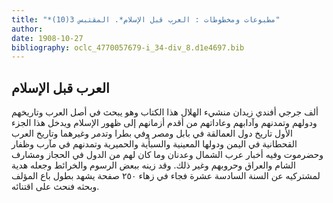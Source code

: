 ```yaml
---
title: "*مطبوعات ومخطوطات : العرب قبل الإسلام*. المقتبس 3(10)"
author: 
date: 1908-10-27
bibliography: oclc_4770057679-i_34-div_8.d1e4697.bib
---
```




##  العرب قبل الإسلام 


 ألف جرجي أفندي زيدان منشيء الهلال هذا الكتاب وهو يبحث في أصل العرب وتاريخهم ودولهم وتمدنهم وآدابهم وعاداتهم من أقدم أزمانهم إلى ظهور الإسلام ويدخل هذا الجزء الأول تاريخ دول العمالقة في بابل ومصر وفي بطرا وتدمر وغيرهما وتاريخ العرب القحطانية في اليمن ودولها المعينية والسبأية والحميرية وتمدنهم في مآرب وظفار وحضرموت وفيه أخبار عرب الشمال وعدنان وما كان لهم من الدول في الحجاز ومشارف الشام والعراق وحروبهم وغير ذلك. وقد زينه ببعض الرسوم والخرائط وجعله هدية لمشتركيه عن السنة السادسة  عشرة  فجاء في زهاء  ٢٥٠  صفحة يشهد بطول باع المؤلف وبحثه فنحث على اقتنائه. 
